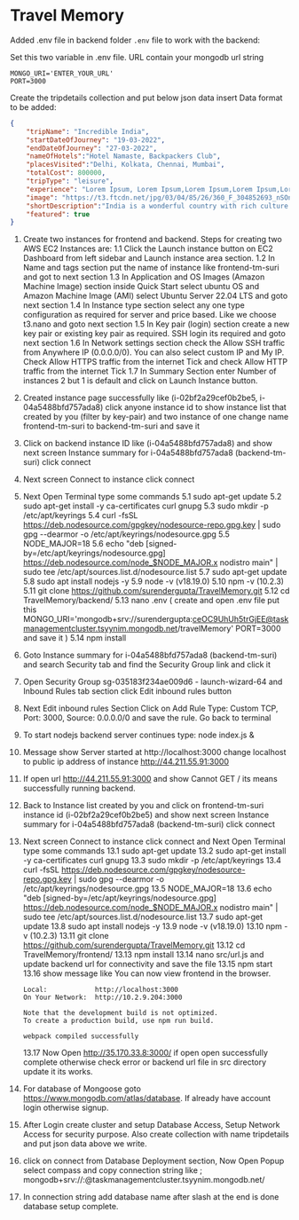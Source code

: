 # Travel Memory

Added .env file in backend folder
`.env` file to work with the backend:

Set this two variable in .env file. URL contain your mongodb url string
```
MONGO_URI='ENTER_YOUR_URL'
PORT=3000
```

Create the tripdetails collection and put below json data insert
Data format to be added: 

```json
{
    "tripName": "Incredible India",
    "startDateOfJourney": "19-03-2022",
    "endDateOfJourney": "27-03-2022",
    "nameOfHotels":"Hotel Namaste, Backpackers Club",
    "placesVisited":"Delhi, Kolkata, Chennai, Mumbai",
    "totalCost": 800000,
    "tripType": "leisure",
    "experience": "Lorem Ipsum, Lorem Ipsum,Lorem Ipsum,Lorem Ipsum,Lorem Ipsum,Lorem Ipsum,Lorem Ipsum,Lorem Ipsum,Lorem Ipsum,Lorem Ipsum,Lorem Ipsum,Lorem Ipsum,Lorem Ipsum,Lorem Ipsum,Lorem Ipsum,Lorem Ipsum,Lorem Ipsum,Lorem Ipsum,Lorem Ipsum,Lorem Ipsum,Lorem Ipsum,Lorem Ipsum,Lorem Ipsum,Lorem Ipsum,Lorem Ipsum,Lorem Ipsum,Lorem Ipsum, ",
    "image": "https://t3.ftcdn.net/jpg/03/04/85/26/360_F_304852693_nSOn9KvUgafgvZ6wM0CNaULYUa7xXBkA.jpg",
    "shortDescription":"India is a wonderful country with rich culture and good people.",
    "featured": true
}
```

1. Create two instances for frontend and backend. Steps for creating two AWS EC2 Instances are:
    1.1 Click the Launch instance button on EC2 Dashboard from left sidebar and Launch instance area section.
    1.2 In Name and tags section put the name of instance like frontend-tm-suri and got to next section
    1.3 In Application and OS Images (Amazon Machine Image) section inside Quick Start select ubuntu OS and Amazon Machine Image (AMI) select Ubuntu Server 22.04 LTS and goto next section
    1.4 In Instance type section select any one type configuration as required for server and price based. Like we choose t3.nano and goto next section
    1.5 In Key pair (login) section create a new key pair or existing key pair as required. SSH login its required and goto next section
    1.6 In Network settings section check the Allow SSH traffic from Anywhere IP (0.0.0.0/0). You can also select custom IP and My IP. Check Allow HTTPS traffic from the internet Tick and check Allow HTTP traffic from the internet Tick
    1.7 In Summary Section enter Number of instances 2 but 1 is default and click on Launch Instance button.
2. Created instance page successfully like (i-02bf2a29cef0b2be5, i-04a5488bfd757ada8) click anyone instance id to show instance list that created by you (filter by key-pair) and two instance of one change name frontend-tm-suri to backend-tm-suri and save it
3. Click on backend instance ID like (i-04a5488bfd757ada8) and show next screen Instance summary for i-04a5488bfd757ada8 (backend-tm-suri) click connect 
4. Next screen Connect to instance click connect 
5. Next Open Terminal type some commands
    5.1 sudo apt-get update
    5.2 sudo apt-get install -y ca-certificates curl gnupg
    5.3 sudo mkdir -p /etc/apt/keyrings
    5.4 curl -fsSL https://deb.nodesource.com/gpgkey/nodesource-repo.gpg.key | sudo gpg --dearmor -o /etc/apt/keyrings/nodesource.gpg
    5.5 NODE_MAJOR=18
    5.6 echo "deb [signed-by=/etc/apt/keyrings/nodesource.gpg] https://deb.nodesource.com/node_$NODE_MAJOR.x nodistro main" | sudo tee /etc/apt/sources.list.d/nodesource.list
    5.7 sudo apt-get update
    5.8 sudo apt install nodejs -y
    5.9 node -v (v18.19.0)
    5.10 npm -v (10.2.3)
    5.11 git clone https://github.com/surendergupta/TravelMemory.git
    5.12 cd TravelMemory/backend/
    5.13 nano .env 
        (
            create and open .env file put this 
            MONGO_URI='mongodb+srv://surendergupta:ceOC9UhUh5trGjEE@taskmanagementcluster.tsyynim.mongodb.net/travelMemory'
            PORT=3000
            and save it
        )
    5.14 npm install
6. Goto Instance summary for i-04a5488bfd757ada8 (backend-tm-suri) and search Security tab and find the Security Group link and click it 
7. Open Security Group sg-035183f234ae009d6 - launch-wizard-64 and Inbound Rules tab section click Edit inbound rules button
8. Next Edit inbound rules Section Click on Add Rule Type: Custom TCP, Port: 3000, Source: 0.0.0.0/0 and save the rule. Go back to terminal
9. To start nodejs backend server continues type: node index.js &
10. Message show Server started at http://localhost:3000 change localhost to public ip address of instance http://44.211.55.91:3000
11. If open url http://44.211.55.91:3000 and show Cannot GET / its means successfully running backend.
12. Back to Instance list created by you and click on frontend-tm-suri instance id (i-02bf2a29cef0b2be5) and show next screen Instance summary for i-04a5488bfd757ada8 (backend-tm-suri) click connect 
13. Next screen Connect to instance click connect and Next Open Terminal type some commands
    13.1 sudo apt-get update
    13.2 sudo apt-get install -y ca-certificates curl gnupg
    13.3 sudo mkdir -p /etc/apt/keyrings
    13.4 curl -fsSL https://deb.nodesource.com/gpgkey/nodesource-repo.gpg.key | sudo gpg --dearmor -o /etc/apt/keyrings/nodesource.gpg
    13.5 NODE_MAJOR=18
    13.6 echo "deb [signed-by=/etc/apt/keyrings/nodesource.gpg] https://deb.nodesource.com/node_$NODE_MAJOR.x nodistro main" | sudo tee /etc/apt/sources.list.d/nodesource.list
    13.7 sudo apt-get update
    13.8 sudo apt install nodejs -y
    13.9 node -v (v18.19.0)
    13.10 npm -v (10.2.3)
    13.11 git clone https://github.com/surendergupta/TravelMemory.git
    13.12 cd TravelMemory/frontend/
    13.13 npm install
    13.14 nano src/url.js and update backend url for connectivity and save the file
    13.15 npm start
    13.16 show message like
        You can now view frontend in the browser.

        Local:            http://localhost:3000
        On Your Network:  http://10.2.9.204:3000

        Note that the development build is not optimized.
        To create a production build, use npm run build.

        webpack compiled successfully

    13.17 Now Open http://35.170.33.8:3000/ if open open successfully complete otherwise check error or backend url file in src directory update it its works.

14. For database of Mongoose goto https://www.mongodb.com/atlas/database. If already have account login otherwise signup.
15. After Login create cluster and setup Database Access, Setup Network Access for security purpose. Also create collection with name tripdetails and put json data above we write.
16. click on connect from Database Deployment section, Now Open Popup select compass and copy connection string like ; mongodb+srv://<username>:<password>@taskmanagementcluster.tsyynim.mongodb.net/
17. In connection string add database name after slash at the end is done database setup complete.
